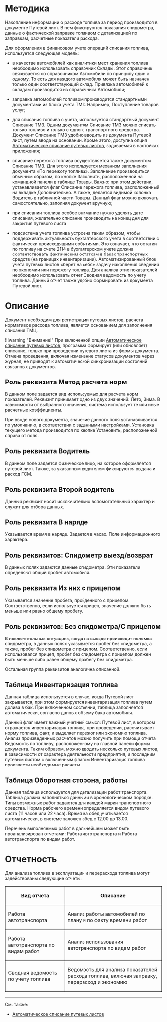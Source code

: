 # Методика

Накопление информации о расходе топлива за период производится в документе Путевой лист. В нем фиксируются показания спидометра, данные о фактической заправке топливом с детализацией по заправкам, расчетные показатели расхода.

Для оформления в финансовом учете операций списания топлива, используется следующая модель:

- в качестве автомобилей как аналитики мест хранения топлива необходимо использовать справочник Склады. Этот справочник связывается со справочником Автомобили по принципу один к одному. То есть для каждого автомобиля может быть назначен только один соответствующий склад. Привязка автомобилей к складам производится из справочника Автомобили;

- заправка автомобилей топливом производится стандартными документами из блока учета ТМЗ. Например, Поступление товаров услуг;

- для списания топлива с учета, используется стандартный документ Списание ТМЗ. Одним документом Списание ТМЗ можно списать только топливо и только с одного транспортного средства. Документ Списание ТМЗ удобно вводить из документа Путевой лист, путем ввода на основании. Кроме этого, доступна опция [Автоматическое списание путевых листов](/cf/Settings#WaybillAutoWriteOff), задаваемая в настойках приложения;

- списание пережога топлива осуществляется также документом Списание ТМЗ. Для этого используется механизм заполнения документа «По пережогу топлива». Заполнение производиться обычным образом, по кнопке Заполнить, расположенной на командной панели в таблице Товары. Важно: при этом действии, устанавливается флаг Списание пережога топлива, расположенный на вкладке Дополнительно. А также, делается видимой колонка Водитель в табличной части Товары. Данный флаг можно включать самостоятельно, заполняя документ вручную;

- при списании топлива особое внимание нужно уделять дате списания, желательно списание производить на конец дня для закрытия путевого листа

- подсистема учета топлива устроена таким образом, чтобы поддерживать актуальность бухгалтерского учета в соответствии с фактически происходящими событиями. Это означает, что остатки по топливу на счете 2114 в бухгалтерском учете должна соответствовать фактическим остаткам в баках транспортных средств (на границах инвентаризации). Автоматизированный блок учета путевых листов «берет на себя» задачу накопления сведений по экономии или пережогу топлива. Для анализа этих показателей необходимо использовать отчет Сводная ведомость по учету топлива. Данный отчет также удобно формировать из документа Путевой лист.

# Описание

Документ необходим для регистрации путевых листов, расчета нормативов расхода топлива, является основанием для заполнения списания ТМЦ.

!!!warning "Внимание!"
	При включенной опции [Автоматическое списание путевых листов](/cf/Settings#WaybillAutoWriteOff), программа формирует (или обновляет) списание, только при проведении путевого листа из формы документа. Отмена проведения, включая изменение статусов документов через журнал, не приводят к автоматической синхронизации состояний связанных документов.

## Роль реквизита Метод расчета норм

В данном поле задается вид используемых для расчета норм показателей. Реквизит принимает одно из двух значений: Лето, Зима. В зависимости от выбранного значения, система использует те или иные расчетные коэффициенты.

При вводе нового документа, значение данного поля устанавливается по умолчанию, в соответствии с заданными настройками. Установка текущего метода производится по кнопке Установить, расположенной справа от поля.

## Роль реквизита Водитель

В данном поле задается физическое лицо, на которое оформляется путевой лист. Также, за указанным водителем фиксируются выдача и расход ГСМ.

## Роль реквизита Второй водитель

Данный реквизит носит исключительно вспомогательный характер и служит для отбора данных.

## Роль реквизита В наряде

Указывается время в наряде. Задается в часах. Поле информационного характера.

## Роль реквизитов: Спидометр выезд/возврат

В данных полях задаются данные спидометра. Эти показатели определяют общий пробег автомобиля.

## Роль реквизита Из них с прицепом

Указывается значение пробега, пройденного с прицепом. Соответственно, если используется прицеп, значение должно быть меньше или равно общему пробегу.

## Роль реквизитов: Без спидометра/С прицепом

В исключительных ситуациях, когда на выезде происходит поломка спидометра, в данных полях указывается пробег без спидометра, а также, пробег без спидометра с прицепом. Соответственно, если использовался прицеп, пробег без спидометра с прицепом должен быть меньше либо равен общему пробегу без спидометра.

Остальная группа реквизитов аналогична описанной.

## Таблица Инвентаризация топлива

Данная таблица используется в случае, когда Путевой лист закрывается, при этом формируется инвентаризация топлива путем долива в бак. При включенном состоянии, таблица заполняется автоматически, согласно данных объему бака автомобиля.

Данный флаг имеет важный учетный смысл: Путевой лист, в котором отражается инвентаризация топлива, при проведении, рассчитывает норму топлива, факт, и выделяет пережог или экономию топлива. Анализ произведенных расчетов можно получить при помощи отчета Ведомость по топливу, расположенному на главной панели формы документа. Таким образом, можно вводить несколько путевых листов, в зависимости от характера деятельности предприятия, и последним путевым листом с включенным флагом Инвентаризация топлива произвести необходимые расчеты.

## Таблица Оборотная сторона, работы

Данная таблица используется для детализации работ транспорта. Таблица должна наполняться данными в хронологическом порядке. Типы возможных работ задаются для каждой марки транспортного средства. Норма рабочего времени определяется видом путевого листа (11 часов или 22 часа). Время на обед учитывается автоматически, в системе заложен обед с 12.00 до 13.00.

Перечень выполняемых работ в дальнейшем может быть проанализирован отчетами: Работа автотранспорта и Работа автотранспорта по видам работ.

# Отчетность

Для анализа топлива в эксплуатации и перерасхода топлива могут задействованы следующие отчеты:

<table border="1" cellpadding="0" cellspacing="0">

<thead>

<tr>

<th scope="col">

Вид отчета

</th>

<th scope="col">

Описание

</th>

</tr>

</thead>

<tbody>

<tr>

<td>

Работа автотранспорта

</td>

<td>

Анализ работы автомобилей по плану и по факту времени работ

</td>

</tr>

<tr>

<td>

Работа автотранспорта по видам работ

</td>

<td>

Анализ использования автотранспорта по видам работ

</td>

</tr>

<tr>

<td>

Сводная ведомость по учету топлива

</td>

<td>

Ведомость для анализа показателей расхода топлива, включая заправку, перерасход и экономию

</td>

</tr>

</tbody>

</table>

---

См. также:

- [Автоматическое списание путевых листов](/cf/Settings#WaybillAutoWriteOff)